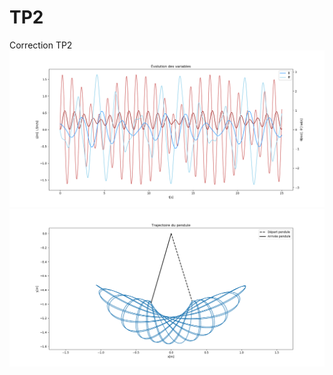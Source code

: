 # TP2

Correction TP2
![Pendulum vars](./pendulum_vars.png)
![Pendulum trajectory](./pendulum_traject.png)
